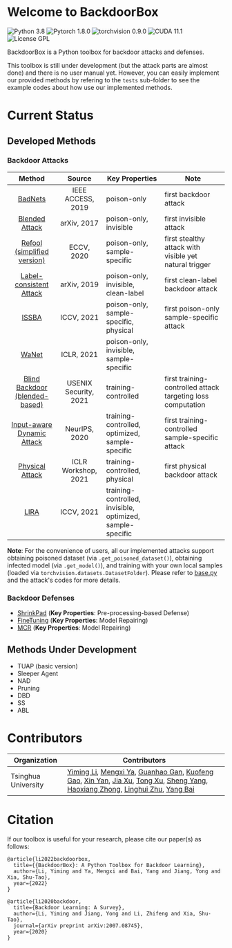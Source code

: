 # Welcome to BackdoorBox
![Python 3.8](https://img.shields.io/badge/python-3.8-DodgerBlue.svg?style=plastic)
![Pytorch 1.8.0](https://img.shields.io/badge/pytorch-1.8.0-DodgerBlue.svg?style=plastic)
![torchvision 0.9.0](https://img.shields.io/badge/torchvision-0.9.0-DodgerBlue.svg?style=plastic)
![CUDA 11.1](https://img.shields.io/badge/cuda-11.1-DodgerBlue.svg?style=plastic)
![License GPL](https://img.shields.io/badge/license-GPL-DodgerBlue.svg?style=plastic)

BackdoorBox is a Python toolbox for backdoor attacks and defenses.  

This toolbox is still under development (but the attack parts are almost done) and there is no user manual yet. However, you can easily implement our provided methods by refering to the `tests` sub-folder to see the example codes about how use our implemented methods.


# Current Status

## Developed Methods
### Backdoor Attacks
|                                                    **Method**                                                   |       **Source**      | **Key Properties**                                         | **Note**                                                    |
|:---------------------------------------------------------------------------------------------------------------:|:---------------------:|------------------------------------------------------------|-------------------------------------------------------------|
|             [BadNets](https://github.com/THUYimingLi/BackdoorBox/blob/main/core/attacks/BadNets.py)             |   IEEE ACCESS, 2019   | poison-only                                                | first backdoor attack                                       |
|          [Blended Attack](https://github.com/THUYimingLi/BackdoorBox/blob/main/core/attacks/Blended.py)         |      arXiv, 2017      | poison-only, invisible                                     | first invisible attack                                      |
|    [Refool (simplified version)](https://github.com/THUYimingLi/BackdoorBox/blob/main/core/attacks/Refool.py)   |       ECCV, 2020      | poison-only, sample-specific                               | first stealthy attack with visible yet natural trigger      |
| [Label-consistent Attack](https://github.com/THUYimingLi/BackdoorBox/blob/main/core/attacks/LabelConsistent.py) |      arXiv, 2019      | poison-only, invisible, clean-label                        | first clean-label backdoor attack                           |
|               [ISSBA](https://github.com/THUYimingLi/BackdoorBox/blob/main/core/attacks/ISSBA.py)               |       ICCV, 2021      | poison-only, sample-specific, physical                     | first poison-only sample-specific attack                    |
|               [WaNet](https://github.com/THUYimingLi/BackdoorBox/blob/main/core/attacks/WaNet.py)               |       ICLR, 2021      | poison-only, invisible, sample-specific                    |                                                             |
|   [Blind Backdoor (blended-based)](https://github.com/THUYimingLi/BackdoorBox/blob/main/core/attacks/Blind.py)  | USENIX Security, 2021 | training-controlled                                        | first training-controlled attack targeting loss computation |
|      [Input-aware Dynamic Attack](https://github.com/THUYimingLi/BackdoorBox/blob/main/core/attacks/IAD.py)     |     NeurIPS, 2020     | training-controlled, optimized, sample-specific            | first training-controlled sample-specific attack            |
|        [Physical Attack](https://github.com/THUYimingLi/BackdoorBox/blob/main/core/attacks/PhysicalBA.py)       |  ICLR Workshop, 2021  | training-controlled, physical                              | first physical backdoor attack                              |
|                [LIRA](https://github.com/THUYimingLi/BackdoorBox/blob/main/core/attacks/LIRA.py)                |       ICCV, 2021      | training-controlled, invisible, optimized, sample-specific |                                                             |

**Note**: For the convenience of users, all our implemented attacks support obtaining poisoned dataset (via `.get_poisoned_dataset()`), obtaining infected model (via `.get_model()`), and training with your own local samples (loaded via `torchvision.datasets.DatasetFolder`). Please refer to [base.py](https://github.com/THUYimingLi/BackdoorBox/blob/main/core/attacks/base.py) and the attack's codes for more details.

### Backdoor Defenses
- [ShrinkPad](https://github.com/THUYimingLi/BackdoorBox/blob/main/core/defenses/ShrinkPad.py) (**Key Properties**: Pre-processing-based Defense)
- [FineTuning](https://github.com/THUYimingLi/BackdoorBox/blob/main/core/defenses/FineTuning.py) (**Key Properties**: Model Repairing)
- [MCR](https://github.com/THUYimingLi/BackdoorBox/blob/main/core/defenses/MCR.py) (**Key Properties**: Model Repairing)

## Methods Under Development
- TUAP (basic version)
- Sleeper Agent
- NAD
- Pruning
- DBD
- SS
- ABL



# Contributors

| Organization        | Contributors                                                 |
| ------------------- | ------------------------------------------------------------ |
| Tsinghua University | [Yiming Li](http://liyiming.tech/), [Mengxi Ya](https://github.com/yamengxi), [Guanhao Gan](https://github.com/GuanhaoGan), [Kuofeng Gao](https://github.com/KuofengGao), [Xin Yan](https://scholar.google.com/citations?hl=zh-CN&user=08WTTPMAAAAJ), [Jia Xu](https://www.researchgate.net/profile/Xu-Jia-10), [Tong Xu](https://github.com/spicy1007), [Sheng Yang](https://github.com/20000yshust), [Haoxiang Zhong](https://scholar.google.com/citations?user=VOw9qmYAAAAJ&hl=zh-CN&oi=ao), [Linghui Zhu](https://github.com/zlh-thu), [Yang Bai](https://scholar.google.com/citations?user=wBH_Q1gAAAAJ&hl=zh-CN) |


# Citation
If our toolbox is useful for your research, please cite our paper(s) as follows:
```
@article{li2022backdoorbox,
  title={{BackdoorBox}: A Python Toolbox for Backdoor Learning},
  author={Li, Yiming and Ya, Mengxi and Bai, Yang and Jiang, Yong and Xia, Shu-Tao},
  year={2022}
}
```

```
@article{li2020backdoor,
  title={Backdoor Learning: A Survey},
  author={Li, Yiming and Jiang, Yong and Li, Zhifeng and Xia, Shu-Tao},
  journal={arXiv preprint arXiv:2007.08745},
  year={2020}
}
```
